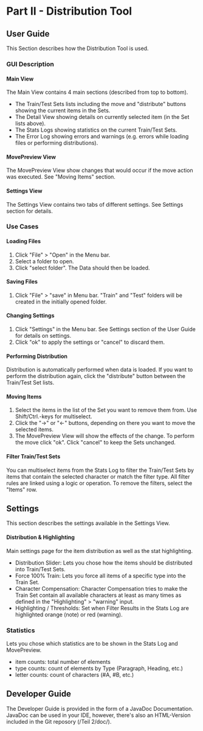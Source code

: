 # Part II - Distribution Tool
## User Guide
This Section describes how the Distribution Tool is used.

### GUI Description
#### Main View
The Main View contains 4 main sections (described from top to bottom).
- The Train/Test Sets lists including the move and "distribute" buttons showing the current items in the Sets.
- The Detail View showing details on currently selected item (in the Set lists above).
- The Stats Logs showing statistics on the current Train/Test Sets.
- The Error Log showing errors and warnings (e.g. errors while loading files or performing distributions).

#### MovePreview View
The MovePreview View show changes that would occur if the move action was executed. See "Moving Items" section.

#### Settings View
The Settings View contains two tabs of different settings. See Settings section for details.

### Use Cases
#### Loading Files
1. Click "File" > "Open" in the Menu bar.
2. Select a folder to open.
3. Click "select folder". The Data should then be loaded.

#### Saving Files
1. Click "File" > "save" in Menu bar.
"Train" and "Test" folders will be created in the initially opened folder.

#### Changing Settings
1. Click "Settings" in the Menu bar.
See Settings section of the User Guide for details on settings.
2. Click "ok" to apply the settings or "cancel" to discard them.

#### Performing Distribution
Distribution is automatically performed when data is loaded. If you want to perform the distribution again, click the "distribute" button between the Train/Test Set lists.

#### Moving Items
1. Select the items in the list of the Set you want to remove them from. Use Shift/Ctrl.-keys for multiselect.
2. Click the "->" or "<-" buttons, depending on there you want to move the selected items.
3. The MovePreview View will show the effects of the change. To perform the move click "ok". Click "cancel" to keep the Sets unchanged.

#### Filter Train/Test Sets
You can multiselect items from the Stats Log to filter the Train/Test Sets by items that contain the selected character or match the filter type. All filter rules are linked using a logic or operation. To remove the filters, select the "Items" row.



## Settings
This section describes the settings available in the Settings View.

#### Distribution & Highlighting
Main settings page for the item distribution as well as the stat highlighting.
- Distribution Slider: Lets you chose how the items should be distributed into Train/Test Sets.
- Force 100% Train: Lets you force all items of a specific type into the Train Set.
- Character Compensation: Character Compensation tries to make the Train Set contain all available characters at least as many times as defined in the "Highlighting" > "warning" input.
- Highlighting / Thresholds: Set when Filter Results in the Stats Log are highlighted orange (note) or red (warning).

### Statistics
Lets you chose which statistics are to be shown in the Stats Log and MovePreview.
- item counts: total number of elements
- type counts: count of elements by Type (Paragraph, Heading, etc.)
- letter counts: count of characters (#A, #B, etc.)



## Developer Guide
The Developer Guide is provided in the form of a JavaDoc Documentation. JavaDoc can be used in your IDE, however, there's also an HTML-Version included in the Git reposory (/Teil 2/doc/).